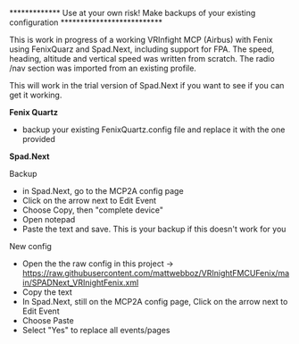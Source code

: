 ************* Use at your own risk!   Make backups of your existing configuration   **************************

This is work in progress of a working VRInfight MCP (Airbus) with Fenix using FenixQuarz and Spad.Next, including support for FPA.    The speed, heading, altitude and vertical speed was written from scratch.   The radio /nav section was imported from an existing profile.

This will work in the trial version of Spad.Next if you want to see if you can get it working.

**Fenix Quartz**
- backup your existing FenixQuartz.config file and replace it with the one provided

**Spad.Next**

Backup
- in Spad.Next, go to the MCP2A config page
-   Click on the arrow next to Edit Event
-   Choose Copy, then "complete device"
-   Open notepad
-   Paste the text and save.    This is your backup if this doesn't work for you

New config
  -   Open the the raw config in this project -> https://raw.githubusercontent.com/mattwebboz/VRInightFMCUFenix/main/SPADNext_VRInightFenix.xml
  -   Copy the text
  -   In Spad.Next, still on the MCP2A config page, Click on the arrow next to Edit Event
  -   Choose Paste
  -   Select "Yes" to replace all events/pages
